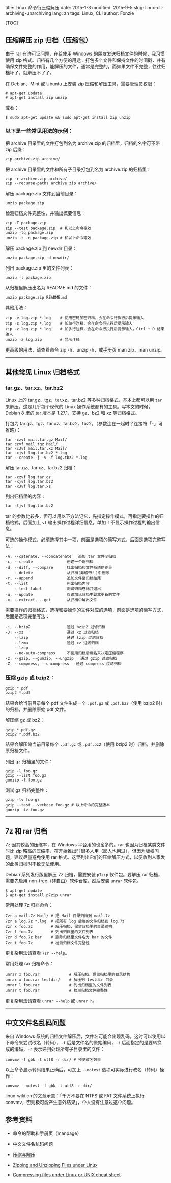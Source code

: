 title: Linux 命令行压缩解压
date: 2015-1-3
modified: 2015-9-5
slug: linux-cli-archiving-unarchiving
lang: zh
tags: Linux, CLI
author: Fonzie


[TOC]

## 压缩解压 zip 归档（压缩包）

由于 rar 有许可证问题，在给使用 Windows 的朋友发送归档文件的时候，我习惯使用 zip 格式。归档有几个方便的用途：打包多个文件和保持文件的时间戳，并有确保文件完整的作用，能解压的文件，通常是完整的，而如果文件不完整，往往归档坏了，就解压不了了。

在 Debian、Mint 或 Ubuntu 上安装 zip 压缩和解压工具，需要管理员权限：

    # apt-get update
    # apt-get install zip unzip

或者：

    $ sudo apt-get update && sudo apt-get install zip unzip

### 以下是一些常见用法的示例：

把 archive 目录里的文件打包到名为 archive.zip 的归档里，归档的名字可不带 zip 后缀：

    zip archive.zip archive/

把 archive 目录里的文件和所有子目录打包到名为 archive.zip 的归档里：

    zip -r archive.zip archive/
    zip --recurse-paths archive.zip archive/

解压 package.zip 文件到当前目录：

    unzip package.zip

检测归档文件完整性，并输出概要信息：

    zip -T package.zip
    zip --test package.zip  # 和以上命令等效
    unzip -tq package.zip
    unzip -t -q package.zip # 和以上命令等效

解压 package.zip 到 newdir 目录：

    unzip package.zip -d newdir/

列出 package.zip 里的文件列表：

    unzip -l package.zip

从归档里解压出名为 README.md 的文件：

    unzip package.zip README.md

其他用法：

    zip -e log.zip *.log    # 使用密码加密归档，会在命令行执行后提示输入
    zip -c log.zip *.log    # 加单行注释，会在命令行执行后提示输入
    zip -z log.zip *.log    # 加多行注释，会在命令行执行后提示输入，Ctrl + D 结束输入
    unzip -z log.zip        # 显示注释

更高级的用法，请查看命令 zip -h、unzip -h，或手册页 man zip、man unzip。

---

## 其他常见 Linux 归档格式

### tar.gz、tar.xz、tar.bz2

Linux 上的 tar.gz、tgz、tar.xz、tar.bz2 等多种归档格式，基本上都可以用 `tar` 来解压，这是几乎每个现代的 Linux 操作系统都有的工具。写本文的时候，Debian 8 里的 tar 版本是 1.27.1，支持 gz、bz2 和 xz 等归档格式。

打包为 tar.gz、tgz、tar.xz、tar.bz2、tbz2，（参数连在一起时？连接符「-」可省略）：

    tar -czvf mail.tar.gz Mail/
    tar czvf mail.tgz Mail/
    tar -cJvf mail.tar.xz Mail/
    tar -cjvf log.tar.bz2 *.log
    tar --create -j -v -f log.tbz2 *.log

解压 tar.gz、tar.xz、tar.bz2 归档：

    tar -xzvf log.tar.gz
    tar -xjvf log.tar.bz2
    tar -xJvf log.tar.xz

列出归档里的内容：

    tar -tjvf log.tar.bz2

tar 的参数比较多，但可以用以下方法记忆，先指定操作模式，再指定要操作的归档格式，后面加上 `vf` 输出操作过程详细信息，单加 `f` 不显示操作过程的输出信息。

可选的操作模式，必须选择其中一项，前面是选项的简写方式，后面是选项完整写法：

    -A, --catenate, --concatenate   追加 tar 文件至归档
    -c, --create               创建一个新归档
    -d, --diff, --compare      找出归档和文件系统的差异
        --delete               从归档(非磁带！)中删除
    -r, --append               追加文件至归档结尾
    -t, --list                 列出归档内容
        --test-label           测试归档卷标并退出
    -u, --update               仅追加比归档中副本更新的文件
    -x, --extract, --get       从归档中解出文件

需要操作的归档格式，选择和要操作的文件对应的选项，前面是选项的简写方式，后面是选项完整写法：

    -j, --bzip2                通过 bzip2 过滤归档
    -J, --xz                   通过 xz 过滤归档
        --lzip                 通过 lzip 过滤归档
        --lzma                 通过 xz 过滤归档
        --lzop
        --no-auto-compress     不使用归档后缀名来决定压缩程序
    -z, --gzip, --gunzip, --ungzip   通过 gzip 过滤归档
    -Z, --compress, --uncompress   通过 compress 过滤归档

### 压缩 gzip 或 bzip2：

    gzip *.pdf
    bzip2 *.pdf

结果会给当前目录每个 pdf 文件生成一个 `.pdf.gz` 或 `.pdf.bz2`（使用 bzip2 时）的归档，并删除原始 pdf 文件。

解压缩 gz 或 bz2：

    gzip *.pdf.gz
    bzip2 *.pdf.bz2

结果会解压缩当前目录每个 `.pdf.gz` 或 `.pdf.bz2`（使用 bzip2 时）归档，并删除原归档文件。

列出 gz 归档里的文件：

    gzip -l foo.gz
    gzip --list foo.gz
    gunzip -l foo.gz

测试 gz 归档完整性：

    gzip -tv foo.gz
    gzip --test --verbose foo.gz # 以上命令的完整版本
    gunzip -tv foo.gz

---

## 7z 和 rar 归档

7z 因其较高的压缩率，在 Windows 平台用的也蛮多的。rar 也因为归档某类文件时比 zip 略高的压缩率，在开始推出时很多人用（鄙人也用过），但因为版权问题，建议尽量避免使用 rar 格式。这里列出它们的压缩解压方式，以便收到人家发的此类归档时不致无法使用。

Debian 系列发行版里解压 7z 归档，需要安装 `p7zip` 软件包。要解压 rar 归档，需要先启用 non-free（非自由）软件仓库，然后安装 `unrar` 软件包。

    $ apt-get update
    $ apt-get install p7zip unrar

常用处理 7z 归档命令：

    7zr a mail.7z Mail/ # 把 Mail 目录归档到 mail.7z
    7zr a log.7z *.log  # 把所有 log 后缀的文件归档到 log.7z
    7zr x foo.7z        # 解压归档，保留归档里的目录结构
    7zr l foo.7z        # 列出归档里的文件列表
    7zr d foo.7z bar    # 删除归档里文件名为 bar 的文件
    7zr t foo.7z        # 检测归档文件完整性

更复杂用法请查看 `7zr --help`。

常用处理 rar 归档命令：

    unrar x foo.rar             # 解压归档，保留归档里的目录结构
    unrar x foo.rar testdir/    # 解压到 testdir 目录
    unrar l foo.rar             # 列出归档里的文件列表
    unrar t foo.rar             # 检测归档文件完整性

更复杂用法请查看 `unrar --help` 或 `unrar h`。

---

## 中文文件名乱码问题

来自 Windows 系统的归档文件解压后，文件名可能会出现乱码，这时可以使用以下命令来尝试改名（转码），`-f` 后是文件名的原始编码，`-t` 后面指定的是要转换成的编码，`-r` 表示递归处理所有子目录里的文件：

    convmv -f gbk -t utf8 -r dir/ # 预览改名效果

以上命令显示转码结果正确后，可加上 `--notest` 选项可实际进行改名（转码）操作：

    convmv --notest -f gbk -t utf8 -r dir/

linux-wiki.cn 的文章示意：「千万不要在 NTFS 或 FAT 文件系统上执行 convmv，否则极可能产生意外结果」，个人没有注意过这个问题。

## 参考资料

* 命令的帮助和手册页（manpage）

* [中文文件名乱码问题](http://linux-wiki.cn/wiki/中文文件名乱码问题)

* [压缩与解压](http://linux-wiki.cn/wiki/压缩与解压)

* [Zipping and Unzipping Files under Linux](http://www.cyberciti.biz/tips/how-can-i-zipping-and-unzipping-files-under-linux.html)

* [Compressing files under Linux or UNIX cheat sheet](http://www.cyberciti.biz/howto/question/general/compress-file-unix-linux-cheat-sheet.php)
